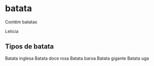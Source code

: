 # batata
Contêm batatas

Leticia

## Tipos de batata
Batata inglesa
Batata doce roxa
Batata baroa
Batata gigante
Batata uga
